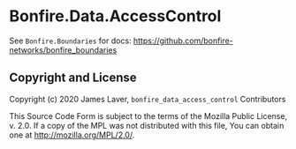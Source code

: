 # Bonfire.Data.AccessControl

See `Bonfire.Boundaries` for docs: https://github.com/bonfire-networks/bonfire_boundaries


## Copyright and License

Copyright (c) 2020 James Laver, `bonfire_data_access_control` Contributors

This Source Code Form is subject to the terms of the Mozilla Public
License, v. 2.0. If a copy of the MPL was not distributed with this
file, You can obtain one at http://mozilla.org/MPL/2.0/.

